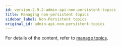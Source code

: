 ```yaml
---
id: version-2.9.2-admin-api-non-persistent-topics
title: Managing non-persistent topics
sidebar_label: Non-Persistent topics
original_id: admin-api-non-persistent-topics
---
```


For details of the content, refer to [manage topics](admin-api-topics.md).